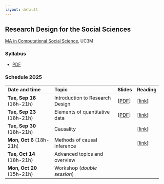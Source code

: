 ```yaml
---
layout: default
---
```


## Research Design for the Social Sciences

[MA in Computational Social Science](https://www.uc3m.es/master/computational-social-science), UC3M

### Syllabus

- [PDF](https://github.com/franvillamil/syllabi/blob/master/current/syllabus_research_design.pdf)

### Schedule 2025

| Date and time        | Topic                                   | Slides | Reading |
| :---        | :---                                    | :---   | :--- |
| **Tue, Sep 16** (18h-21h) | Introduction to Research Design | [[PDF](https://nbviewer.org/github/franvillamil/res_design/blob/master/slides/1_introduction/introduction.pdf)] | [[link](https://www.newyorker.com/magazine/2021/03/29/what-data-cant-do)] |
| **Tue, Sep 23** (18h-21h)  | Elements of quantitative data | [[PDF](https://nbviewer.org/github/franvillamil/res_design/blob/master/slides/2_basics_quantitative_data/basics_quant_data.pdf)] | [[link](https://journals.sagepub.com/doi/10.1177/0022002720963674)] |
| **Tue, Sep 30** (18h-21h)  | Causality | <!-- [[PDF](https://nbviewer.org/github/franvillamil/res_design/blob/master/slides/3_causality/causality.pdf)] --> | [[link](https://www.science.org/doi/10.1126/science.abp9364)] |
| **Mon, Oct 6** (18h-21h)    | Methods of causal inference | <!-- [[PDF](https://nbviewer.org/github/franvillamil/res_design/blob/master/slides/4_causal_inference_methods/causal_inference.pdf)] --> | [[link](https://journals.sagepub.com/doi/10.1177/20531680211058550)] |
| **Tue, Oct 14** (18h-21h) | Advanced topics and overview | <!-- [[PDF](https://nbviewer.org/github/franvillamil/res_design/blob/master/slides/5_advanced_topics/advanced.pdf)] --> | |
| **Mon, Oct 20** (15h-21h)  | Workshop (*double session*) | | |
